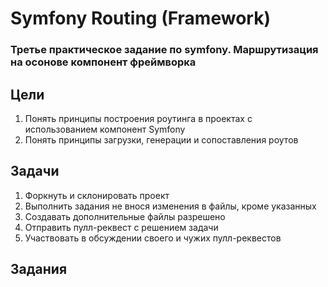 # Symfony Routing (Framework)

### Третье практическое задание по symfony. Маршрутизация на осонове компонент фреймворка

## Цели

1. Понять принципы построения роутинга в проектах с использованием компонент Symfony
2. Понять принципы загрузки, генерации и сопоставления роутов

## Задачи

1. Форкнуть и склонировать проект
2. Выполнить задания не внося изменения в файлы, кроме указанных
3. Создавать дополнительные файлы разрешено
4. Отправить пулл-реквест с решением задачи
5. Участвовать в обсуждении своего и чужих пулл-реквестов

## Задания
